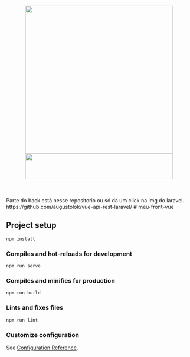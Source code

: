 <p align="center"><a href="https://github.com/augustolok/vue-api-rest-laravel/" target="_blank"><img src="https://raw.githubusercontent.com/laravel/art/master/logo-lockup/5%20SVG/2%20CMYK/1%20Full%20Color/laravel-logolockup-cmyk-red.svg" width="400">
<a href="https://br.vuejs.org/v2/guide/installation.html" target="_blank"><img src="https://upload.wikimedia.org/wikipedia/commons/9/95/Vue.js_Logo_2.svg" width="400"  height= "70px" style="margin-bottom: 35px;">
    </a></p>
Parte do back está nesse repositorio ou só  da um click na  img do laravel.
https://github.com/augustolok/vue-api-rest-laravel/
# meu-front-vue

## Project setup
```
npm install
```

### Compiles and hot-reloads for development
```
npm run serve
```

### Compiles and minifies for production
```
npm run build
```

### Lints and fixes files
```
npm run lint
```

### Customize configuration
See [Configuration Reference](https://cli.vuejs.org/config/).
